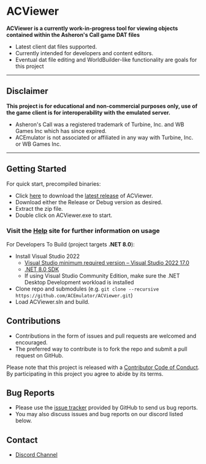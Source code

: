 # ACViewer

**ACViewer is a currently work-in-progress tool for viewing objects contained within the Asheron's Call game DAT files**
 * Latest client dat files supported.
 * Currently intended for developers and content editors.
 * Eventual dat file editing and WorldBuilder-like functionality are goals for this project

***
## Disclaimer
**This project is for educational and non-commercial purposes only, use of the game client is for interoperability with the emulated server.**
- Asheron's Call was a registered trademark of Turbine, Inc. and WB Games Inc which has since expired.
- ACEmulator is not associated or affiliated in any way with Turbine, Inc. or WB Games Inc.
***

## Getting Started

For quick start, precompiled binaries:
* Click [here](https://github.com/ACEmulator/ACViewer/releases/latest) to download the [latest release](https://github.com/ACEmulator/ACViewer/releases/latest) of ACViewer.
* Download either the Release or Debug version as desired.
* Extract the zip file.
* Double click on ACViewer.exe to start.

### **Visit the [Help](https://acemulator.github.io/ACViewer/) site for further information on usage**

For Developers To Build (project targets **.NET&nbsp;8.0**):
* Install Visual Studio&nbsp;2022
  - [Visual Studio minimum required version – Visual Studio&nbsp;2022&nbsp;17.0](https://visualstudio.microsoft.com/vs/)
  - [.NET&nbsp;8.0 SDK](https://dotnet.microsoft.com/download)
  - If using Visual Studio Community Edition, make sure the .NET Desktop Development workload is installed
* Clone repo and submodules (e.g. `git clone --recursive https://github.com/ACEmulator/ACViewer.git`)
* Load ACViewer.sln and build.

## Contributions

* Contributions in the form of issues and pull requests are welcomed and encouraged.
* The preferred way to contribute is to fork the repo and submit a pull request on GitHub.

Please note that this project is released with a [Contributor Code of Conduct](https://github.com/ACEmulator/ACE/blob/master/CODE_OF_CONDUCT.md). By participating in this project you agree to abide by its terms.

## Bug Reports

* Please use the [issue tracker](https://github.com/ACEmulator/ACViewer/issues) provided by GitHub to send us bug reports.
* You may also discuss issues and bug reports on our discord listed below.

## Contact

- [Discord Channel](https://discord.gg/C2WzhP9)
